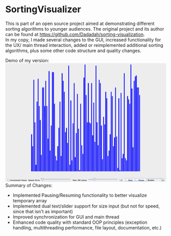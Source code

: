 # SortingVisualizer

This is part of an open source project aimed at demonstrating different sorting algorithms to younger audiences. The original project and its author can be found at https://github.com/Dadadah/sorting-visualization.  
In my copy, I made several changes to the GUI, increased functionality for the UX/ main thread interaction, added or reimplemented additional sorting algorithms, plus some other code structure and quality changes.  



Demo of my version:  
![](src/SortingAnim2.gif)   
Summary of Changes:  
  - Implemented Pausing/Resuming functionality to better visualize temporary array
  - Implemented dual text/slider support for size input (but not for speed, since that isn't as important)
  - Improved synchronization for GUI and main thread
  - Enhanced code quality with standard OOP principles (exception handling, multithreading performance, file layout, documentation, etc.)
